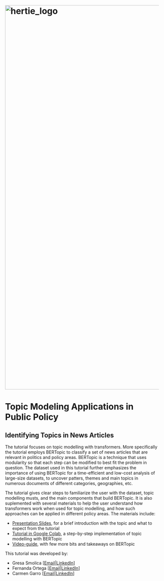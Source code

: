 # <img width="1255" alt="hertie_logo" src="https://github.com/GresaSm/Deep-Learning-Tutorial/assets/105565019/57cbf39f-f5ed-44f0-9bba-d11ffb008a60">

# Topic Modeling Applications in Public Policy 
## Identifying Topics in News Articles

The tutorial focuses on topic modelling with transformers. More specifically the tutorial employs BERTopic to classify a set of news articles that are relevant in politics and policy areas. BERTopic is a technique that uses modularity so that each step can be modified to best fit the problem in question. The dataset used in this tutorial further emphasizes the importance of using BERTopic for a time-efficient and low-cost analysis of large-size datasets, to uncover patters, themes and main topics in numerous documents of different categories, geographies, etc.

The tutorial gives clear steps to familiarize the user with the dataset, topic modelling musts, and the main components that build BERTopic. It is also suplemented with several materials to help the user understand how transformers work when used for topic modelling, and how such approaches can be applied in different policy areas. The materials include:

* [Presentation Slides](https://github.com/GresaSm/Deep-Learning-Tutorial/blob/main/Presentation/DL-Tutorial.pdf), for a brief introduction with the topic and what to expect from the tutorial
* [Tutorial in Google Colab](https://github.com/GresaSm/Deep-Learning-Tutorial/blob/main/model_.ipynb), a step-by-step implementation of topic modelling with BERTopic
* [Video-guide](), with few more bits and takeaways on BERTopic

This tutorial was developed by:
* Gresa Smolica [[Email](mailto:gresasmolica@gmail.com)|[LinkedIn](www.linkedin.com/in/gresa-smolica)]
* Fernanda Ortega [[Email](mailto:f.ortegavalencia@gmail.com)|[LinkedIn](www.linkedin.com/in/fernanda-ortega-a687771aa)]
* Carmen Garro [[Email](mailto:carmengarro95@gmail.com)|[LinkedIn](https://www.linkedin.com/in/carmen-garro-c/)]

